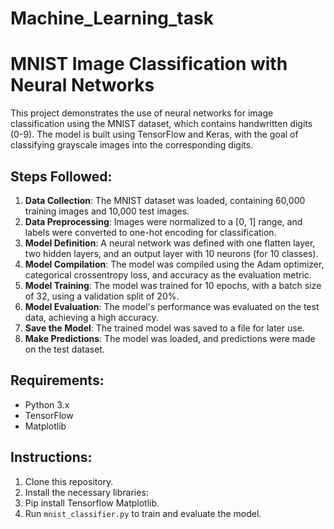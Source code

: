 # Machine_Learning_task
# MNIST Image Classification with Neural Networks

This project demonstrates the use of neural networks for image classification using the MNIST dataset, which contains handwritten digits (0-9). The model is built using TensorFlow and Keras, with the goal of classifying grayscale images into the corresponding digits.

## Steps Followed:
1. **Data Collection**: The MNIST dataset was loaded, containing 60,000 training images and 10,000 test images.
2. **Data Preprocessing**: Images were normalized to a [0, 1] range, and labels were converted to one-hot encoding for classification.
3. **Model Definition**: A neural network was defined with one flatten layer, two hidden layers, and an output layer with 10 neurons (for 10 classes).
4. **Model Compilation**: The model was compiled using the Adam optimizer, categorical crossentropy loss, and accuracy as the evaluation metric.
5. **Model Training**: The model was trained for 10 epochs, with a batch size of 32, using a validation split of 20%.
6. **Model Evaluation**: The model's performance was evaluated on the test data, achieving a high accuracy.
7. **Save the Model**: The trained model was saved to a file for later use.
8. **Make Predictions**: The model was loaded, and predictions were made on the test dataset.

## Requirements:
- Python 3.x
- TensorFlow
- Matplotlib

## Instructions:
1. Clone this repository.
2. Install the necessary libraries:
3. Pip install Tensorflow Matplotlib.
4. Run `mnist_classifier.py` to train and evaluate the model.



   
